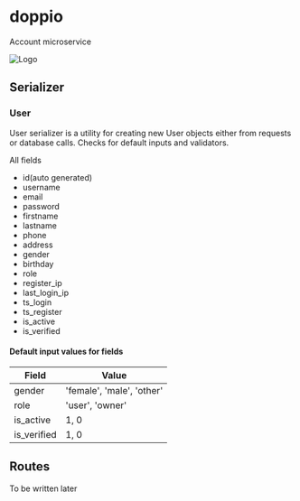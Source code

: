 # doppio

Account microservice

![Logo](https://images.squarespace-cdn.com/content/v1/53a23e7de4b0992c68a63839/1420498109105-9Z3R12XOB3XD21BMLICX/ke17ZwdGBToddI8pDm48kMh3mVmBaCAeGwqCLG3iONRZw-zPPgdn4jUwVcJE1ZvWQUxwkmyExglNqGp0IvTJZamWLI2zvYWH8K3-s_4yszcp2ryTI0HqTOaaUohrI8PIarJWwnumkapRz_nmTYj1dpaH2rx--_BA62nv3IYPJxMKMshLAGzx4R3EDFOm1kBS/_MG_1907-Edit_HR.jpg)

## Serializer

### User

User serializer is a utility for creating new User objects either from requests or database calls. Checks for default inputs and validators.

All fields

- id(auto generated)
- username
- email
- password
- firstname
- lastname
- phone
- address
- gender
- birthday
- role
- register_ip
- last_login_ip
- ts_login
- ts_register
- is_active
- is_verified

#### Default input values for fields

| Field       | Value                     |
| ----------- | ------------------------- |
| gender      | 'female', 'male', 'other' |
| role        | 'user', 'owner'           |
| is_active   | 1, 0                      |
| is_verified | 1, 0                      |

## Routes

To be written later
